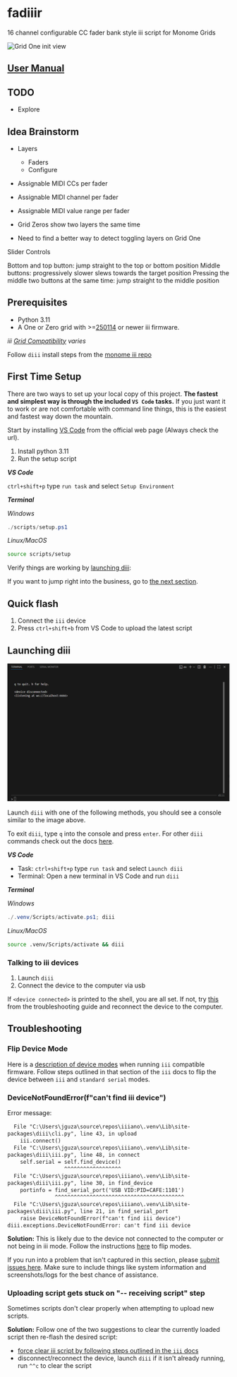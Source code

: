 # fadiiir

16 channel configurable CC fader bank style iii script for Monome Grids

![Grid One init view](/images/init_view.png)

## [User Manual](/manual.md)

## TODO

* Explore

## Idea Brainstorm

* Layers
  * Faders
  * Configure

* Assignable MIDI CCs per fader
* Assignable MIDI channel per fader
* Assignable MIDI value range per fader
* Grid Zeros show two layers the same time
* Need to find a better way to detect toggling layers on Grid One

Slider Controls

Bottom and top button: jump straight to the top or bottom position
Middle buttons: progressively slower slews towards the target position
Pressing the middle two buttons at the same time: jump straight to the middle position

## Prerequisites

* Python 3.11
* A One or Zero grid with >=[250114](https://github.com/monome/iii/releases/tag/250114) or newer iii firmware.
  
*iii [Grid Compatibility](https://github.com/monome/iii?tab=readme-ov-file#compatibility) varies*

Follow `diii` install steps from the [monome iii repo](https://github.com/monome/iii?tab=readme-ov-file#diii)

## First Time Setup

There are two ways to set up your local copy of this project. **The fastest and simplest way is through the included `VS Code` tasks.** If you just want it to work or are not comfortable with command line things, this is the easiest and fastest way down the mountain.

Start by installing [VS Code]() from the official web page (Always check the url).

1. Install python 3.11
2. Run the setup script

***VS Code***

`ctrl+shift+p` type `run task` and select `Setup Environment`

***Terminal***

*Windows*

```powershell
./scripts/setup.ps1
```

*Linux/MacOS*

```bash
source scripts/setup
```

Verify things are working by [launching diii](#launching-diii):

If you want to jump right into the business, go to [the next section](#quick-flash).

## Quick flash

1. Connect the `iii` device
2. Press `ctrl+shift+b` from VS Code to upload the latest script

## Launching diii

![diii console image](images/diii_console.png)

Launch `diii` with one of the following methods, you should see a console similar to the image above.

To exit `diii`, type `q` into the console and press `enter`. For other `diii` commands check out the docs [here](https://github.com/monome/iii?tab=readme-ov-file#run).

***VS Code***

* Task: `ctrl+shift+p` type `run task` and select `Launch diii`
* Terminal: Open a new terminal in VS Code and run `diii`

***Terminal***

*Windows*

```powershell
./.venv/Scripts/activate.ps1; diii
```

*Linux/MacOS*

```bash
source .venv/Scripts/activate && diii
```

### Talking to iii devices

1. Launch `diii`
2. Connect the device to the computer via usb

If `<device connected>` is printed to the shell, you are all set.
If not, try [this](#flip-device-mode) from the troubleshooting guide and reconnect the device to the computer.

## Troubleshooting

### Flip Device Mode

Here is a [description of device modes](https://github.com/monome/iii?tab=readme-ov-file#modes) when running `iii` compatible firmware. Follow steps outlined in that section of the `iii` docs to flip the device between `iii` and `standard serial` modes.

### DeviceNotFoundError(f"can't find iii device")

Error message:

```shell
  File "C:\Users\jguza\source\repos\iiiano\.venv\Lib\site-packages\diii\cli.py", line 43, in upload
    iii.connect()
  File "C:\Users\jguza\source\repos\iiiano\.venv\Lib\site-packages\diii\iii.py", line 48, in connect
    self.serial = self.find_device()
                  ^^^^^^^^^^^^^^^^^^
  File "C:\Users\jguza\source\repos\iiiano\.venv\Lib\site-packages\diii\iii.py", line 30, in find_device
    portinfo = find_serial_port('USB VID:PID=CAFE:1101')
               ^^^^^^^^^^^^^^^^^^^^^^^^^^^^^^^^^^^^^^^^^
  File "C:\Users\jguza\source\repos\iiiano\.venv\Lib\site-packages\diii\iii.py", line 21, in find_serial_port
    raise DeviceNotFoundError(f"can't find iii device")
diii.exceptions.DeviceNotFoundError: can't find iii device
```

**Solution:** This is likely due to the device not connected to the computer or not being in iii mode. Follow the instructions [here](https://github.com/monome/iii?tab=readme-ov-file#modes) to flip modes.

If you run into a problem that isn't captured in this section, please [submit issues here](https://github.com/JGuzak/iiiano/issues). Make sure to include things like system information and screenshots/logs for the best chance of assistance.

### Uploading script gets stuck on "-- receiving script" step

Sometimes scripts don't clear properly when attempting to upload new scripts.

**Solution:** Follow one of the two suggestions to clear the currently loaded script then re-flash the desired script:

* [force clear iii script by following steps outlined in the `iii` docs](https://github.com/monome/iii?tab=readme-ov-file#modes)
* disconnect/reconnect the device, launch `diii` if it isn't already running, run `^^c` to clear the script
